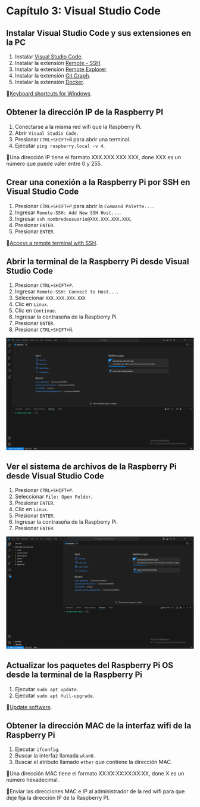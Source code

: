 # Capítulo 3: Visual Studio Code

## Instalar Visual Studio Code y sus extensiones en la PC

1. Instalar [Visual Studio Code](https://code.visualstudio.com/Download).
2. Instalar la extensión [Remote - SSH](https://marketplace.visualstudio.com/items?itemName=ms-vscode-remote.remote-ssh).
3. Instalar la extensión [Remote Explorer](https://marketplace.visualstudio.com/items?itemName=ms-vscode.remote-explorer).
4. Instalar la extensión [Git Graph](https://marketplace.visualstudio.com/items?itemName=mhutchie.git-graph).
5. Instalar la extensión [Docker](https://marketplace.visualstudio.com/items?itemName=ms-azuretools.vscode-docker).

📝[Keyboard shortcuts for Windows](https://code.visualstudio.com/shortcuts/keyboard-shortcuts-windows.pdf).

## Obtener la dirección IP de la Raspberry PI

1. Conectarse a la misma red wifi que la Raspberry Pi.
2. Abrir `Visual Studio Code`.
3. Presionar `CTRL+SHIFT+Ñ` para abrir una terminal.
4. Ejecutar `ping raspberry.local -v 4`.

📝Una dirección IP tiene el formato XXX.XXX.XXX.XXX, done XXX es un número que puede valer entre 0 y 255.

## Crear una conexión a la Raspberry Pi por SSH en Visual Studio Code

1. Presionar `CTRL+SHIFT+P` para abrir la `Command Palette...`.
2. Ingresar `Remote-SSH: Add New SSH Host...`.
3. Ingresar `ssh nombredeusuario@XXX.XXX.XXX.XXX`.
4. Presionar `ENTER`.
5. Presionar `ENTER`.

📝[Access a remote terminal with SSH](https://www.raspberrypi.com/documentation/computers/remote-access.html#ssh).

## Abrir la terminal de la Raspberry Pi desde Visual Studio Code

1. Presionar `CTRL+SHIFT+P`.
2. Ingresar `Remote-SSH: Connect to Host...`.
3. Seleccionar `XXX.XXX.XXX.XXX`
4. Clic en `Linux`.
5. Clic en `Continue`.
6. Ingresar la contraseña de la Raspberry Pi.
7. Presionar `ENTER`.
8. Presionar `CTRL+SHIFT+Ñ`.

![Terminal de la Raspberry Pi](1.png)

## Ver el sistema de archivos de la Raspberry Pi desde Visual Studio Code

1. Presionar `CTRL+SHIFT+P`.
2. Seleccionar `File: Open Folder`.
3. Presionar `ENTER`.
4. Clic en `Linux`.
5. Presionar `ENTER`.
6. Ingresar la contraseña de la Raspberry Pi.
7. Presionar `ENTER`.

![Sistema de archivos de la Raspberry Pi](2.png)

## Actualizar los paquetes del Raspberry Pi OS desde la terminal de la Raspberry Pi

1. Ejecutar `sudo apt update`.
2. Ejecutar `sudo apt full-upgrade`.

📝[Update software](https://www.raspberrypi.com/documentation/computers/os.html#update-software).

## Obtener la dirección MAC de la interfaz wifi de la Raspberry Pi

1. Ejecutar `ifconfig`.
2. Buscar la interfaz llamada `wlan0`.
3. Buscar el atributo llamado `ether` que contiene la dirección MAC.

📝Una dirección MAC tiene el formato XX:XX:XX:XX:XX:XX, done X es un número hexadecimal.

📝Enviar las direcciones MAC e IP al administrador de la red wifi para que deje fija la dirección IP de la Raspberry PI.
